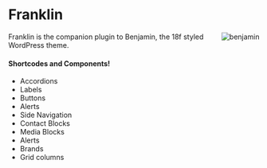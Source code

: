 Franklin
========


<img alt="benjamin" src="https://github.com/kyle-jennings/Benjamin/blob/master/screenshot.jpg" style="float: right; margin-left: 10px;">

Franklin is the companion plugin to Benjamin, the 18f styled WordPress theme.  

#### Shortcodes and Components!
* Accordions
* Labels
* Buttons
* Alerts
* Side Navigation
* Contact Blocks
* Media Blocks
* Alerts
* Brands
* Grid columns
